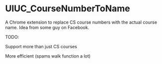 # UIUC_CourseNumberToName
A Chrome extension to replace CS course numbers with the actual course name. Idea from some guy on Facebook.

TODO:

Support more than just CS courses

More efficient (spams walk function a lot)
